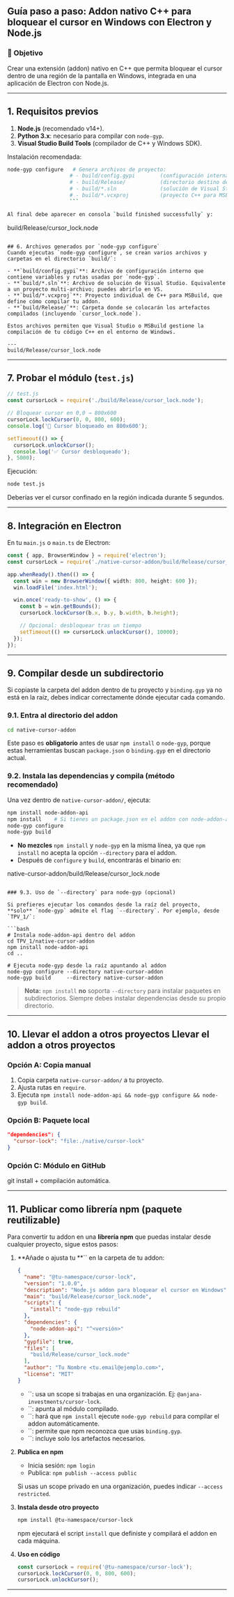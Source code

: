 ## Guía paso a paso: Addon nativo C++ para bloquear el cursor en Windows con Electron y Node.js

### 🎯 Objetivo

Crear una extensión (addon) nativo en C++ que permita bloquear el cursor dentro de una región de la pantalla en Windows, integrada en una aplicación de Electron con Node.js.

---

## 1. Requisitos previos

1. **Node.js** (recomendado v14+).
2. **Python 3.x**: necesario para compilar con `node-gyp`.
3. **Visual Studio Build Tools** (compilador de C++ y Windows SDK).

Instalación recomendada:

````bash
node-gyp configure   # Genera archivos de proyecto:
                    # - build/config.gypi        (configuración interna)
                    # - build/Release/           (directorio destino de compilación)
                    # - build/*.sln              (solución de Visual Studio)
                    # - build/*.vcxproj          (proyecto C++ para MSBuild)
                    ```

Al final debe aparecer en consola `build finished successfully` y:
````

build/Release/cursor\_lock.node

```

## 6. Archivos generados por `node-gyp configure`
Cuando ejecutas `node-gyp configure`, se crean varios archivos y carpetas en el directorio `build/`:

- **`build/config.gypi`**: Archivo de configuración interno que contiene variables y rutas usadas por `node-gyp`.
- **`build/*.sln`**: Archivo de solución de Visual Studio. Equivalente a un proyecto multi-archivo; puedes abrirlo en VS.
- **`build/*.vcxproj`**: Proyecto individual de C++ para MSBuild, que define cómo compilar tu addon.
- **`build/Release/`**: Carpeta donde se colocarán los artefactos compilados (incluyendo `cursor_lock.node`).

Estos archivos permiten que Visual Studio o MSBuild gestione la compilación de tu código C++ en el entorno de Windows.

---
build/Release/cursor_lock.node
```

---

## 7. Probar el módulo (`test.js`)

```js
// test.js
const cursorLock = require('./build/Release/cursor_lock.node');

// Bloquear cursor en 0,0 → 800x600
cursorLock.lockCursor(0, 0, 800, 600);
console.log('🧲 Cursor bloqueado en 800x600');

setTimeout(() => {
  cursorLock.unlockCursor();
  console.log('✅ Cursor desbloqueado');
}, 5000);
```

Ejecución:

```bash
node test.js
```

Deberías ver el cursor confinado en la región indicada durante 5 segundos.

---

## 8. Integración en Electron

En tu `main.js` o `main.ts` de Electron:

```ts
const { app, BrowserWindow } = require('electron');
const cursorLock = require('./native-cursor-addon/build/Release/cursor_lock.node');

app.whenReady().then(() => {
  const win = new BrowserWindow({ width: 800, height: 600 });
  win.loadFile('index.html');

  win.once('ready-to-show', () => {
    const b = win.getBounds();
    cursorLock.lockCursor(b.x, b.y, b.width, b.height);

    // Opcional: desbloquear tras un tiempo
    setTimeout(() => cursorLock.unlockCursor(), 10000);
  });
});
```

---

## 9. Compilar desde un subdirectorio

Si copiaste la carpeta del addon dentro de tu proyecto y `binding.gyp` ya no está en la raíz, debes indicar correctamente dónde ejecutar cada comando.

### 9.1. Entra al directorio del addon

```bash
cd native-cursor-addon
```

Este paso es **obligatorio** antes de usar `npm install` o `node-gyp`, porque estas herramientas buscan `package.json` o `binding.gyp` en el directorio actual.

### 9.2. Instala las dependencias y compila (método recomendado)

Una vez dentro de `native-cursor-addon/`, ejecuta:

```bash
npm install node-addon-api
npm install    # Si tienes un package.json en el addon con node-addon-api
node-gyp configure
node-gyp build
```

- **No mezcles** `npm install` y `node-gyp` en la misma línea, ya que `npm install` no acepta la opción `--directory` para el addon.
- Después de `configure` y `build`, encontrarás el binario en:

native-cursor-addon/build/Release/cursor\_lock.node

````

### 9.3. Uso de `--directory` para node-gyp (opcional)

Si prefieres ejecutar los comandos desde la raíz del proyecto, **solo** `node-gyp` admite el flag `--directory`. Por ejemplo, desde `TPV_1/`:

```bash
# Instala node-addon-api dentro del addon
cd TPV_1/native-cursor-addon
npm install node-addon-api
cd ..

# Ejecuta node-gyp desde la raíz apuntando al addon
node-gyp configure --directory native-cursor-addon
node-gyp build     --directory native-cursor-addon
````

> **Nota:** `npm install` **no** soporta `--directory` para instalar paquetes en subdirectorios. Siempre debes instalar dependencias desde su propio directorio.

---

## 10. Llevar el addon a otros proyectos Llevar el addon a otros proyectos

### Opción A: Copia manual

1. Copia carpeta `native-cursor-addon/` a tu proyecto.
2. Ajusta rutas en `require`.
3. Ejecuta `npm install node-addon-api && node-gyp configure && node-gyp build`.

### Opción B: Paquete local

```json
"dependencies": {
  "cursor-lock": "file:./native/cursor-lock"
}
```

### Opción C: Módulo en GitHub

git install + compilación automática.

---

## 11. Publicar como librería npm (paquete reutilizable)

Para convertir tu addon en una **librería npm** que puedas instalar desde cualquier proyecto, sigue estos pasos:

1. \*\*Añade o ajusta tu \*\*\`\` en la carpeta de tu addon:

   ```json
   {
     "name": "@tu-namespace/cursor-lock",
     "version": "1.0.0",
     "description": "Node.js addon para bloquear el cursor en Windows",
     "main": "build/Release/cursor_lock.node",
     "scripts": {
       "install": "node-gyp rebuild"
     },
     "dependencies": {
       "node-addon-api": "^<versión>"
     },
     "gypfile": true,
     "files": [
       "build/Release/cursor_lock.node"
     ],
     "author": "Tu Nombre <tu.email@ejemplo.com>",
     "license": "MIT"
   }
   ```

   - \`\`: usa un scope si trabajas en una organización. Ej: `@anjana-investments/cursor-lock`.
   - \`\`: apunta al módulo compilado.
   - \`\`: hará que `npm install` ejecute `node-gyp rebuild` para compilar el addon automáticamente.
   - \`\`: permite que npm reconozca que usas `binding.gyp`.
   - \`\`: incluye solo los artefactos necesarios.

2. **Publica en npm**

   - Inicia sesión: `npm login`
   - Publica: `npm publish --access public`

   Si usas un scope privado en una organización, puedes indicar `--access restricted`.

3. **Instala desde otro proyecto**

   ```bash
   npm install @tu-namespace/cursor-lock
   ```

   npm ejecutará el script `install` que definiste y compilará el addon en cada máquina.

4. **Uso en código**

   ```js
   const cursorLock = require('@tu-namespace/cursor-lock');
   cursorLock.lockCursor(0, 0, 800, 600);
   cursorLock.unlockCursor();
   ```

---




